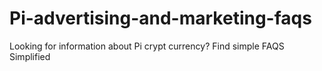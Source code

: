 # Pi-advertising-and-marketing-faqs
Looking for information about Pi crypt currency? Find simple FAQS Simplified
